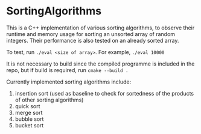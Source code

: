 # SortingAlgorithms

This is a C++ implementation of various sorting algorithms, to observe their runtime and memory usage for sorting an unsorted
array of random integers. Their performance is also tested on an already sorted array.

To test, run `./eval <size of array>`. For example, `./eval 10000`

It is not necessary to build since the compiled programme is included in the repo, but if build is required, run `cmake --build .`

Currently implemented sorting algorithms include:
1. insertion sort (used as baseline to check for sortedness of the products of other sorting algorithms)
2. quick sort
3. merge sort
4. bubble sort
5. bucket sort
